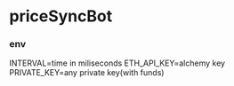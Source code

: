 # priceSyncBot

### env

INTERVAL=time in miliseconds
ETH_API_KEY=alchemy key
PRIVATE_KEY=any private key(with funds)
